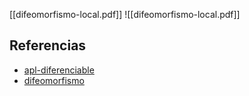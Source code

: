 [[difeomorfismo-local.pdf]]
![[difeomorfismo-local.pdf]]

## Referencias
- [apl-diferenciable](./apl-diferenciable.md)
- [difeomorfismo](./difeomorfismo.md)
